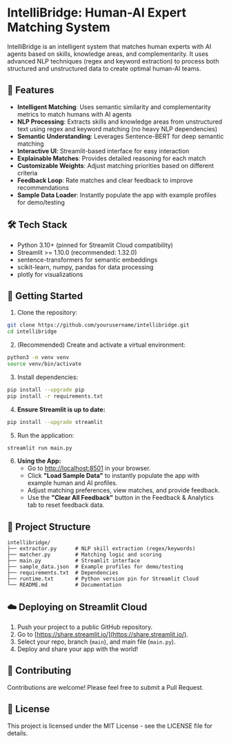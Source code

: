 # IntelliBridge: Human-AI Expert Matching System

IntelliBridge is an intelligent system that matches human experts with AI agents based on skills, knowledge areas, and complementarity. It uses advanced NLP techniques (regex and keyword extraction) to process both structured and unstructured data to create optimal human-AI teams.

## 🎯 Features

- **Intelligent Matching**: Uses semantic similarity and complementarity metrics to match humans with AI agents
- **NLP Processing**: Extracts skills and knowledge areas from unstructured text using regex and keyword matching (no heavy NLP dependencies)
- **Semantic Understanding**: Leverages Sentence-BERT for deep semantic matching
- **Interactive UI**: Streamlit-based interface for easy interaction
- **Explainable Matches**: Provides detailed reasoning for each match
- **Customizable Weights**: Adjust matching priorities based on different criteria
- **Feedback Loop**: Rate matches and clear feedback to improve recommendations
- **Sample Data Loader**: Instantly populate the app with example profiles for demo/testing

## 🛠️ Tech Stack

- Python 3.10+ (pinned for Streamlit Cloud compatibility)
- Streamlit >= 1.10.0 (recommended: 1.32.0)
- sentence-transformers for semantic embeddings
- scikit-learn, numpy, pandas for data processing
- plotly for visualizations

## 🚀 Getting Started

1. Clone the repository:
```bash
git clone https://github.com/yourusername/intellibridge.git
cd intellibridge
```

2. (Recommended) Create and activate a virtual environment:
```bash
python3 -m venv venv
source venv/bin/activate
```

3. Install dependencies:
```bash
pip install --upgrade pip
pip install -r requirements.txt
```

4. **Ensure Streamlit is up to date:**
```bash
pip install --upgrade streamlit
```

5. Run the application:
```bash
streamlit run main.py
```

6. **Using the App:**
   - Go to [http://localhost:8501](http://localhost:8501) in your browser.
   - Click **"Load Sample Data"** to instantly populate the app with example human and AI profiles.
   - Adjust matching preferences, view matches, and provide feedback.
   - Use the **"Clear All Feedback"** button in the Feedback & Analytics tab to reset feedback data.

## 📁 Project Structure

```
intellibridge/
├── extractor.py      # NLP skill extraction (regex/keywords)
├── matcher.py        # Matching logic and scoring
├── main.py           # Streamlit interface
├── sample_data.json  # Example profiles for demo/testing
├── requirements.txt  # Dependencies
├── runtime.txt       # Python version pin for Streamlit Cloud
└── README.md         # Documentation
```

## ☁️ Deploying on Streamlit Cloud

1. Push your project to a public GitHub repository.
2. Go to [https://share.streamlit.io/](https://share.streamlit.io/).
3. Select your repo, branch (`main`), and main file (`main.py`).
4. Deploy and share your app with the world!

## 🤝 Contributing

Contributions are welcome! Please feel free to submit a Pull Request.

## 📝 License

This project is licensed under the MIT License - see the LICENSE file for details. 